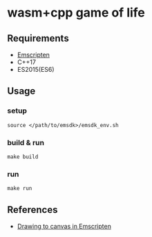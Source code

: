 # wasm+cpp game of life

## Requirements
- [Emscripten](https://emscripten.org/index.html)
- C++17
- ES2015(ES6)

## Usage
### setup
```
source </path/to/emsdk>/emsdk_env.sh
```

### build & run
```
make build
```

### run
```
make run
```

## References
- [Drawing to canvas in Emscripten](https://web.dev/drawing-to-canvas-in-emscripten/)

